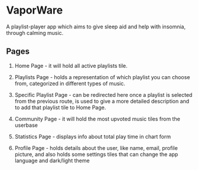 # VaporWare

A playlist-player app which aims to give sleep aid and help with insomnia, through calming music.

## Pages

1. Home Page - it will hold all active playlists tile.


2. Playlists Page - holds a representation of which playlist you can choose from, categorized in different types of music.


3. Specific Playlist Page - can be redirected here once a playlist is selected from the previous route, is used to give a more detailed description and to add that playlist tile to Home Page.


4. Community Page - it will hold the most upvoted music tiles from the userbase


5. Statistics Page - displays info about total play time in chart form


6. Profile Page - holds details about the user, like name, email, profile picture, and also holds some settings tiles that can change the app language and dark/light theme
